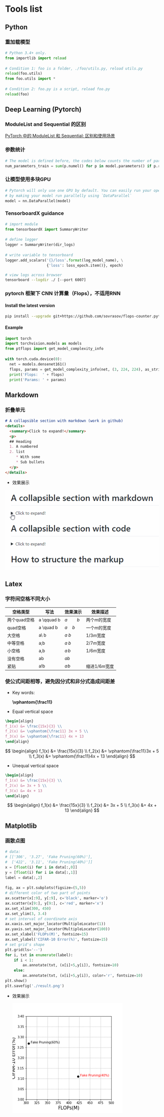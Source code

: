 # Tools list



<!--TOC-->



## Python 

### 重加载模型

```python
# Python 3.4+ only.
from importlib import reload  

# Condition 1: foo is a folder, ./foo/utils.py, reload utils.py
reload(foo.utils)
from foo.utils import *

# Condition 2: foo.py is a script, reload foo.py
reload(foo)
```



## Deep Learning (Pytorch)

### ModuleList and Sequential 的区别

[PyTorch 中的 ModuleList 和 Sequential: 区别和使用场景](https://zhuanlan.zhihu.com/p/64990232)

### 参数统计

```python
# The model is defined before, the codes below counts the number of parameters in training model
num_parameters_train = sum(p.numel() for p in model.parameters() if p.requires_grad)
```

### 让模型使用多块GPU

```python
# Pytorch will only use one GPU by default. You can easily run your operations on multiple GPUs 
# by making your model run parallelly using `DataParallel`
model = nn.DataParallel(model)
```

### TensorboardX guidance

```python
# import module 
from tensorboardX import SummaryWriter

# define logger
logger = SummaryWriter(dir_logs)

# write variable to tensorboard
logger.add_scalars('{}/loss'.format(log_model_name), \
                   {'loss': loss_epoch.item()}, epoch)
```

```bash
# view logs across browser
tensorboard --logdir ./ [--port 6007]
```

### pytorch 框架下 CNN 计算量（Flops），不适用RNN

#### Install the latest version

```bash
pip install --upgrade git+https://github.com/sovrasov/flops-counter.pytorch.git
```

#### Example

```python
import torch
import torchvision.models as models
from ptflops import get_model_complexity_info

with torch.cuda.device(0):
  net = models.densenet161()
  flops, params = get_model_complexity_info(net, (3, 224, 224), as_strings=True, print_per_layer_stat=True)
  print('Flops:  ' + flops)
  print('Params: ' + params)
```



## Markdown

### 折叠单元

```markdown
# A collapsible section with markdown (work in github)
<details>
  <summary>Click to expand!</summary>
  <p>
  ## Heading
  1. A numbered
  2. list
     * With some
     * Sub bullets
  </p>
</details>
```

-   效果展示

![collapsible](./images/collapsible.gif)

## Latex

### 字符间空格不同大小

| 空格类型     | 写法       | 效果演示     | 效果描述       |
| ------------ | ---------- | ------------------------------------------------------------ | -------------- |
| 两个quad空格 | a \qquad b | $a \qquad b$ | 两个*m*的宽度  |
| quad空格     | a \quad b  | $a \quad b$ | 一个*m*的宽度  |
| 大空格       | a\ b       | $a\ b$ | 1/3*m*宽度     |
| 中等空格     | a\;b       | $a\;b$ | 2/7*m*宽度     |
| 小空格       | a\,b       | $a\,b$ | 1/6*m*宽度     |
| 没有空格     | ab         | $ab\,$ |                |
| 紧贴         | a\!b       | $a\!b$ | 缩进1/6*m*宽度 |

### 使公式间距相等，避免因分式和非分式造成间距差

-   Key words:

    **\vphantom{\frac11}**

-   Equal vertical space

```latex
\begin{align}
f_1(x) &= \frac{15x}{3} \\
f_2(x) &= \vphantom{\frac11} 3x + 5 \\
f_3(x) &= \vphantom{\frac11} 4x + 13
\end{align}
```

$$
\begin{align}
f_1(x) &= \frac{15x}{3} \\
f_2(x) &= \vphantom{\frac11}3x + 5 \\
f_3(x) &= \vphantom{\frac11}4x + 13
\end{align}
$$

-   Unequal vertical space

```latex
\begin{align}
f_1(x) &= \frac{15x}{3} \\
f_2(x) &= 3x + 5 \\
f_3(x) &= 4x + 13
\end{align}
```

$$
\begin{align}
f_1(x) &= \frac{15x}{3} \\
f_2(x) &= 3x + 5 \\
f_3(x) &= 4x + 13
\end{align}
$$



## Matplotlib

### 画散点图

```python
# data:
# [['306', '3.27', 'Fake Pruning(60%)'],
#  ['422', '3.11', 'Fake Pruning(40%)']]
x = [float(i) for i in data[:,0]]
y = [float(i) for i in data[:,1]]
label = data[:,2]

fig, ax = plt.subplots(figsize=(5,5))
# different color of two part of points
ax.scatter(x[:9], y[:9], c='black', marker='o')
ax.scatter(x[9:], y[9:], c='red', marker='x')
ax.set_xlim(300, 450)
ax.set_ylim(3, 3.4)
# set interval of coordinate axis
ax.xaxis.set_major_locator(MultipleLocator(1))
ax.yaxis.set_major_locator(MultipleLocator(100))
ax.set_xlabel('FLOPs(M)', fontsize=15)
ax.set_ylabel('CIFAR-10 Error(%)', fontsize=15)
# set grid's shape
plt.grid(ls='--')
for i, txt in enumerate(label):
    if i < 1:
        ax.annotate(txt, (x[i]+5,y[i]), fontsize=10)
    else:
        ax.annotate(txt, (x[i]+5,y[i]), color='r', fontsize=10)
plt.show()
plt.savefig('./result.png')
```

-   效果展示

    ![scatter_figure](./images/scatter_figure.png)



